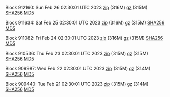Block 912160: Sun Feb 26 02:30:01 UTC 2023 [zip](https://files.01coin.io/mainnet/2023-02-26/bootstrap.dat.zip) (316M) [gz](https://files.01coin.io/mainnet/2023-02-26/bootstrap.dat.tar.gz) (315M) [SHA256](https://files.01coin.io/mainnet/2023-02-26/sha256.txt) [MD5](https://files.01coin.io/mainnet/2023-02-26/md5.txt)

Block 911634: Sat Feb 25 02:30:01 UTC 2023 [zip](https://files.01coin.io/mainnet/2023-02-25/bootstrap.dat.zip) (316M) [gz](https://files.01coin.io/mainnet/2023-02-25/bootstrap.dat.tar.gz) (315M) [SHA256](https://files.01coin.io/mainnet/2023-02-25/sha256.txt) [MD5](https://files.01coin.io/mainnet/2023-02-25/md5.txt)

Block 911082: Fri Feb 24 02:30:01 UTC 2023 [zip](https://files.01coin.io/mainnet/2023-02-24/bootstrap.dat.zip) (316M) [gz](https://files.01coin.io/mainnet/2023-02-24/bootstrap.dat.tar.gz) (315M) [SHA256](https://files.01coin.io/mainnet/2023-02-24/sha256.txt) [MD5](https://files.01coin.io/mainnet/2023-02-24/md5.txt)

Block 910536: Thu Feb 23 02:30:01 UTC 2023 [zip](https://files.01coin.io/mainnet/2023-02-23/bootstrap.dat.zip) (315M) [gz](https://files.01coin.io/mainnet/2023-02-23/bootstrap.dat.tar.gz) (315M) [SHA256](https://files.01coin.io/mainnet/2023-02-23/sha256.txt) [MD5](https://files.01coin.io/mainnet/2023-02-23/md5.txt)

Block 909987: Wed Feb 22 02:30:01 UTC 2023 [zip](https://files.01coin.io/mainnet/2023-02-22/bootstrap.dat.zip) (315M) [gz](https://files.01coin.io/mainnet/2023-02-22/bootstrap.dat.tar.gz) (314M) [SHA256](https://files.01coin.io/mainnet/2023-02-22/sha256.txt) [MD5](https://files.01coin.io/mainnet/2023-02-22/md5.txt)

Block 909440: Tue Feb 21 02:30:01 UTC 2023 [zip](https://files.01coin.io/mainnet/2023-02-21/bootstrap.dat.zip) (315M) [gz](https://files.01coin.io/mainnet/2023-02-21/bootstrap.dat.tar.gz) (314M) [SHA256](https://files.01coin.io/mainnet/2023-02-21/sha256.txt) [MD5](https://files.01coin.io/mainnet/2023-02-21/md5.txt)
